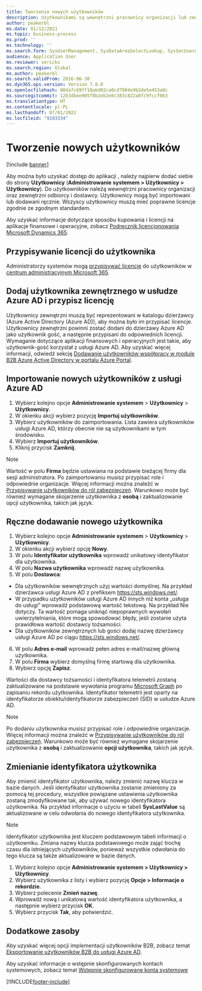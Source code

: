 ```yaml
---
title: Tworzenie nowych użytkowników
description: Użytkownikami są wewnętrzni pracownicy organizacji lub zewnętrznych odbiorcy i dostawcy, którzy potrzebują dostępu do systemu w celu wykonywania swoich zadań.
author: peakerbl
ms.date: 01/12/2021
ms.topic: business-process
ms.prod: ''
ms.technology: ''
ms.search.form: SysUserManagement, SysDataAreaSelectLookup, SysSecUserAddRoles, SysUserMSODSUserImport
audience: Application User
ms.reviewer: sericks
ms.search.region: Global
ms.author: peakerbl
ms.search.validFrom: 2016-06-30
ms.dyn365.ops.version: Version 7.0.0
ms.openlocfilehash: 00da7c69ff18abd02ca0cd7984e9b2de5e453a0c
ms.sourcegitcommit: 12b3dbee905f8b2eb2e6c383c822a0fc9fccf063
ms.translationtype: HT
ms.contentlocale: pl-PL
ms.lasthandoff: 07/01/2022
ms.locfileid: "9103334"
---
```

# <a name="create-new-users"></a>Tworzenie nowych użytkowników

[!include [banner](../../includes/banner.md)]

Aby można było uzyskać dostęp do aplikacji , należy najpierw dodać siebie do strony **Użytkownicy** (**Administrowanie systemem \> Użytkownicy \> Użytkownicy**). Do użytkowników należą wewnętrzni pracownicy organizacji oraz zewnętrzni odbiorcy i dostawcy. Użytkownicy mogą być importowani lub dodawani ręcznie. Wszyscy użytkownicy muszą mieć poprawne licencje zgodnie ze zgodnym standardem.

Aby uzyskać informacje dotyczące sposobu kupowania i licencji na aplikacje finansowe i operacyjne, zobacz [Podręcznik licencjonowania Microsoft Dynamics 365](https://go.microsoft.com/fwlink/?LinkId=866544&amp;clcid=0x409).

## <a name="assign-a-license-to-a-user"></a>Przypisywanie licencji do użytkownika
Administratorzy systemów mogą [przypisywać licencje](/office365/admin/subscriptions-and-billing/assign-licenses-to-users) do użytkowników w [centrum administracyjnym Microsoft 365](/office365/admin/admin-overview/about-the-admin-center).

## <a name="add-an-external-user-in-azure-ad-and-assign-a-license"></a>Dodaj użytkownika zewnętrznego w usłudze Azure AD i przypisz licencję 
Użytkownicy zewnętrzni muszą być reprezentowani w katalogu dzierżawcy (Azure Active Directory (Azure AD)), aby można było im przypisać licencje. Użytkownicy zewnętrzni powinni zostać dodani do dzierżawy Azure AD jako użytkownik gość, a następnie przypisani do odpowiednich licencji. Wymaganie dotyczące aplikacji finansowych i operacyjnych jest takie, aby użytkownik-gość korzystał z usługi Azure AD. Aby uzyskać więcej informacji, odwiedź sekcję [Dodawanie użytkowników współpracy w module B2B Azure Active Directory w portalu Azure Portal](/azure/active-directory/b2b/add-users-administrator).

## <a name="import-new-users-from-azure-ad"></a>Importowanie nowych użytkowników z usługi Azure AD 
1. Wybierz kolejno opcje **Administrowanie systemem** \> **Użytkownicy** \> **Użytkownicy**.
2. W okienku akcji wybierz pozycję **Importuj użytkowników**.
3. Wybierz użytkowników do zaimportowania. Lista zawiera użytkowników usługi Azure AD, którzy obecnie nie są użytkownikami w tym środowisku.
4. Wybierz **Importuj użytkowników**.
5. Kliknij przycisk **Zamknij**.

> [!NOTE]
> Wartość w polu **Firma** będzie ustawiana na podstawie bieżącej firmy dla sesji administratora. Po zaimportowaniu musisz przypisać role i odpowiednie organizacje. Więcej informacji można znaleźć w [Przypisywanie użytkowników do ról zabezpieczeń](assign-users-security-roles.md). Warunkowo może być również wymagane skojarzenie użytkownika z **osobą** i zaktualizowanie opcji użytkownika, takich jak język.

## <a name="manually-add-a-new-user"></a>Ręczne dodawanie nowego użytkownika
1. Wybierz kolejno opcje **Administrowanie systemem** \> **Użytkownicy** \> **Użytkownicy**.
2. W okienku akcji wybierz opcję **Nowy**.
3. W polu **Identyfikator użytkownika** wprowadź unikatowy identyfikator dla użytkownika.   
4. W polu **Nazwa użytkownika** wprowadź nazwę użytkownika.  
5. W polu **Dostawca**:
 - Dla użytkowników wewnętrznych użyj wartości domyślnej. Na przykład dzierżawca usługi Azure AD z prefiksem https://sts.windows.net/.  
 - W przypadku użytkowników usługi Azure AD innych niż konta „usługa do usługi” wprowadź podstawową wartość tekstową. Na przykład Nie dotyczy. Ta wartość pomaga uniknąć niepoprawnych wywołań uwierzytelniania, które mogą spowodować błędy, jeśli zostanie użyta prawidłowa wartość dostawcy tożsamości.  
 - Dla użytkowników zewnętrznych lub gości dodaj nazwę dzierżawcy usługi Azure AD po ciągu https://sts.windows.net/.
6. W polu **Adres e-mail** wprowadź pełen adres e-mail/nazwę główną użytkownika.  
7. W polu **Firma** wybierz domyślną firmę startową dla użytkownika. 
8. Wybierz opcję **Zapisz**.

Wartości dla dostawcy tożsamości i identyfikatora telemetrii zostaną zaktualizowane na podstawie wywołania programu [Microsoft Graph](/graph/overview) po zapisaniu rekordu użytkownika. Identyfikator telemetrii jest oparty na identyfikatorze obiektu/identyfikatorze zabezpieczeń (SID) w usłudze Azure AD.

> [!NOTE]
> Po dodaniu użytkownika musisz przypisać role i odpowiednie organizacje. Więcej informacji można znaleźć w [Przypisywanie użytkowników do ról zabezpieczeń](assign-users-security-roles.md). Warunkowo może być również wymagane skojarzenie użytkownika z **osobą** i zaktualizowanie **opcji użytkownika**, takich jak język.

## <a name="change-a-user-id"></a>Zmienianie identyfikatora użytkownika
Aby zmienić identyfikator użytkownika, należy zmienić nazwę klucza w bazie danych. Jeśli identyfikator użytkownika zostanie zmieniony za pomocą tej procedury, wszystkie powiązane ustawienia użytkownika zostaną zmodyfikowane tak, aby używać nowego identyfikatora użytkownika. Na przykład informacje o użyciu w tabeli **SysLastValue** są aktualizowane w celu odwołania do nowego identyfikatora użytkownika.

> [!NOTE]
> Identyfikator użytkownika jest kluczem podstawowym tabeli informacji o użytkowniku. Zmiana nazwy klucza podstawowego może zająć trochę czasu dla istniejących użytkowników, ponieważ wszystkie odwołania do tego klucza są także aktualizowane w bazie danych. 

1. Wybierz kolejno opcje **Administrowanie systemem \> Użytkownicy \> Użytkownicy**.
2. Wybierz użytkownika z listy i wybierz pozycję **Opcje \> Informacje o rekordzie**.
3. Wybierz polecenie **Zmień nazwę**.
4. Wprowadź nową i unikatową wartość identyfikatora użytkownika, a następnie wybierz przycisk **OK**. 
5. Wybierz przycisk **Tak**, aby potwierdzić.

## <a name="additional-resources"></a>Dodatkowe zasoby

Aby uzyskać więcej opcji implementacji użytkowników B2B, zobacz temat [Eksportowanie użytkowników B2B do usługi Azure AD](../implement-b2b.md).

Aby uzyskać informacje o wstępnie skonfigurowanych kontach systemowych, zobacz temat [Wstępnie skonfigurowane konta systemowe](../pre-configured-system-accounts.md)


[!INCLUDE[footer-include](../../../../includes/footer-banner.md)]
